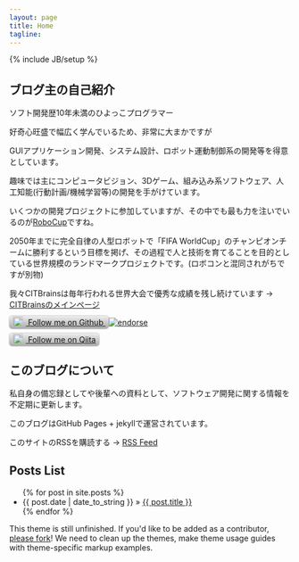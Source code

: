 ```yaml
---
layout: page
title: Home
tagline: 
---
```

{% include JB/setup %}

<style>
#followButton {
    color: #121516;
    text-shadow: 0 1px 1px #ccc;
    padding: 0.2em 0.4em;
    
    -moz-border-radius: 5px;
    -webkit-border-radius: 5px;
    border-radius: 5px;
    -moz-background-clip: padding; -webkit-background-clip: padding-box; background-clip: padding-box;

    -moz-box-shadow: 0px 0px 2px #666;
    -webkit-box-shadow: 0px 0px 2px #666;
    box-shadow: 0px 0px 2px #666;

    background-color: #eeeeee;
    background-image: -webkit-gradient(linear, left top, left bottom, from(#eeeeee), to(#aaaaaa));
    background-image: -webkit-linear-gradient(top, #eeeeee, #aaaaaa);
    background-image: -moz-linear-gradient(top, #eeeeee, #aaaaaa);
    background-image: -ms-linear-gradient(top, #eeeeee, #aaaaaa);
    background-image: -o-linear-gradient(top, #eeeeee, #aaaaaa);
    background-image: linear-gradient(top, #eeeeee, #aaaaaa);
    filter: progid:DXImageTransform.Microsoft.gradient(startColorStr='#eeeeee', EndColorStr='#aaaaaa');
}
#followButton img { position: relative; top: 2px; margin: -6px 6px 0 0; }
</style>  

## ブログ主の自己紹介 

ソフト開発歴10年未満のひよっこプログラマー

好奇心旺盛で幅広く学んでいるため、非常に大まかですが

GUIアプリケーション開発、システム設計、ロボット運動制御系の開発等を得意としています。

趣味では主にコンピュータビジョン、3Dゲーム、組み込み系ソフトウェア、人工知能(行動計画/機械学習等)の開発を手がけています。

いくつかの開発プロジェクトに参加していますが、その中でも最も力を注いでいるのが[RoboCup](http://www.youtube.com/watch?v=Ua2hu3cCNFw "RoboCup")ですね。

2050年までに完全自律の人型ロボットで「FIFA WorldCup」のチャンピオンチームに勝利するという目標を掲げ、その過程で人と技術を育てることを目的としている世界規模のランドマークプロジェクトです。(ロボコンと混同されがちですが別物)

我々CITBrainsは毎年行われる世界大会で優秀な成績を残し続けています -> [CITBrainsのメインページ](https://sites.google.com/site/hayashibaralab/robocup "CITBrainsのメインページ")

<a href="https://github.com/DaikiMaekawa" 
    title="Follow DaikiMaekawa on Github" 
    id="followButton" class="noBg"> 
    <img src="https://github.com/favicon.ico" width="18" height="18" />
    Follow me on Github
</a> 
[![endorse](https://api.coderwall.com/daikimaekawa/endorsecount.png)](https://coderwall.com/daikimaekawa)

<a href="http://qiita.com/DaikiMaekawa" 
    title="Follow DaikiMaekawa on Qiita" 
    id="followButton" class="noBg"> 
    <img src="http://qiita.com/favicon.ico" width="18" height="18" />
    Follow me on Qiita
</a> 

## このブログについて

私自身の備忘録としてや後輩への資料として、ソフトウェア開発に関する情報を不定期に更新します。

このブログはGitHub Pages + jekyllで運営されています。

このサイトのRSSを購読する -> [RSS Feed](http://daikimaekawa.github.io/rss.xml "RSS Feed")

## Posts List

<ul class="posts">
  {% for post in site.posts %}
    <li><span>{{ post.date | date_to_string }}</span> &raquo; <a href="{{ BASE_PATH }}{{ post.url }}">{{ post.title }}</a></li>
  {% endfor %}
</ul>

This theme is still unfinished. If you'd like to be added as a contributor, [please fork](http://github.com/plusjade/jekyll-bootstrap)!
We need to clean up the themes, make theme usage guides with theme-specific markup examples.

